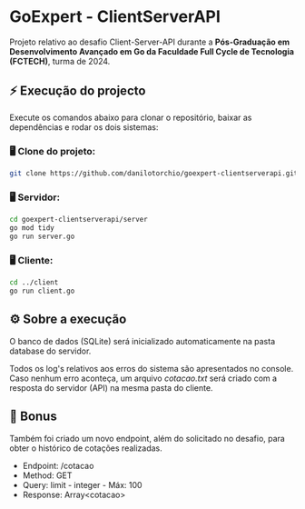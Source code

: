 # GoExpert - ClientServerAPI

Projeto relativo ao desafio Client-Server-API durante a **Pós-Graduação em Desenvolvimento Avançado em Go da Faculdade Full Cycle de Tecnologia (FCTECH)**, turma de 2024.


## ⚡️ Execução do projecto

Execute os comandos abaixo para clonar o repositório, baixar as dependências e rodar os dois sistemas:

### 🖥️ Clone do projeto:

```bash
git clone https://github.com/danilotorchio/goexpert-clientserverapi.git
```

### 🖥️ Servidor:

```bash
cd goexpert-clientserverapi/server
go mod tidy
go run server.go
```

### 🖥️ Cliente:

```bash
cd ../client
go run client.go
```
## ⚙️ Sobre a execução

O banco de dados (SQLite) será inicializado automaticamente na pasta database do servidor.

Todos os log's relativos aos erros do sistema são apresentados no console. Caso nenhum erro aconteça, um arquivo *cotacao.txt* será criado com a resposta do servidor (API) na mesma pasta do cliente.

## 🤖 Bonus

Também foi criado um novo endpoint, além do solicitado no desafio, para obter o histórico de cotações realizadas.

- Endpoint: /cotacao
- Method: GET
- Query: limit - integer - Máx: 100
- Response: Array\<cotacao\>
